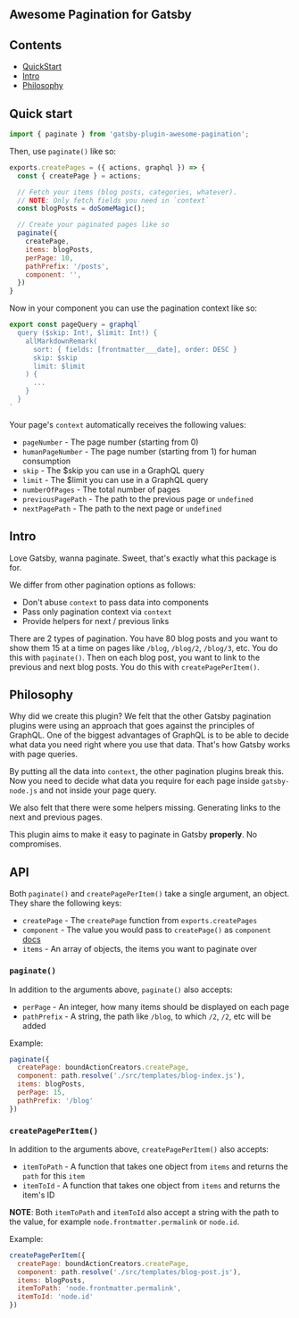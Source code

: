 Awesome Pagination for Gatsby
---

## Contents

* [QuickStart](#quick-start)
* [Intro](#intro)
* [Philosophy](#philosophy)

## Quick start

```javascript
import { paginate } from 'gatsby-plugin-awesome-pagination';
```

Then, use `paginate()` like so:

```javascript
exports.createPages = ({ actions, graphql }) => {
  const { createPage } = actions;

  // Fetch your items (blog posts, categories, whatever).
  // NOTE: Only fetch fields you need in `context`
  const blogPosts = doSomeMagic();

  // Create your paginated pages like so
  paginate({
    createPage,
    items: blogPosts,
    perPage: 10,
    pathPrefix: '/posts',
    component: '',
  })
}
```

Now in your component you can use the pagination context like so:

```javascript
export const pageQuery = graphql`
  query ($skip: Int!, $limit: Int!) {
    allMarkdownRemark(
      sort: { fields: [frontmatter___date], order: DESC }
      skip: $skip
      limit: $limit
    ) {
      ...
    }
  }
`
```

Your page's `context` automatically receives the following values:

* `pageNumber` - The page number (starting from 0)
* `humanPageNumber` - The page number (starting from 1) for human consumption
* `skip` - The $skip you can use in a GraphQL query
* `limit` - The $limit you can use in a GraphQL query
* `numberOfPages` - The total number of pages
* `previousPagePath` - The path to the previous page or `undefined`
* `nextPagePath` - The path to the next page or `undefined`

## Intro

Love Gatsby, wanna paginate. Sweet, that's exactly what this package is for.

We differ from other pagination options as follows:

* Don't abuse `context` to pass data into components
* Pass only pagination context via `context`
* Provide helpers for next / previous links

There are 2 types of pagination. You have 80 blog posts and you want to show
them 15 at a time on pages like `/blog`, `/blog/2`, `/blog/3`, etc. You do this
with `paginate()`. Then on each blog post, you want to link to the previous and
next blog posts. You do this with `createPagePerItem()`.

## Philosophy

Why did we create this plugin? We felt that the other Gatsby pagination plugins
were using an approach that goes against the principles of GraphQL. One of the
biggest advantages of GraphQL is to be able to decide what data you need right
where you use that data. That's how Gatsby works with page queries.

By putting all the data into `context`, the other pagination plugins break this.
Now you need to decide what data you require for each page inside
`gatsby-node.js` and not inside your page query.

We also felt that there were some helpers missing. Generating links to the next
and previous pages.

This plugin aims to make it easy to paginate in Gatsby **properly**. No
compromises.

## API

Both `paginate()` and `createPagePerItem()` take a single argument, an object. They share the following keys:

* `createPage` - The `createPage` function from `exports.createPages`
* `component` - The value you would pass to `createPage()` as `component` [docs](https://www.gatsbyjs.org/docs/bound-action-creators/#createPage)
* `items` - An array of objects, the items you want to paginate over

### `paginate()`

In addition to the arguments above, `paginate()` also accepts:

* `perPage` - An integer, how many items should be displayed on each page
* `pathPrefix` - A string, the path like `/blog`, to which `/2`, `/2`, etc will be added

Example:

```javascript
paginate({
  createPage: boundActionCreators.createPage,
  component: path.resolve('./src/templates/blog-index.js'),
  items: blogPosts,
  perPage: 15,
  pathPrefix: '/blog'
})
```

### `createPagePerItem()`

In addition to the arguments above, `createPagePerItem()` also accepts:

* `itemToPath` - A function that takes one object from `items` and returns the
  `path` for this `item`
* `itemToId` - A function that takes one object from `items` and returns the
  item's ID

**NOTE**: Both `itemToPath` and `itemToId` also accept a string with the path to
the value, for example `node.frontmatter.permalink` or `node.id`.

Example:

```javascript
createPagePerItem({
  createPage: boundActionCreators.createPage,
  component: path.resolve('./src/templates/blog-post.js'),
  items: blogPosts,
  itemToPath: 'node.frontmatter.permalink',
  itemToId: 'node.id'
})
```
